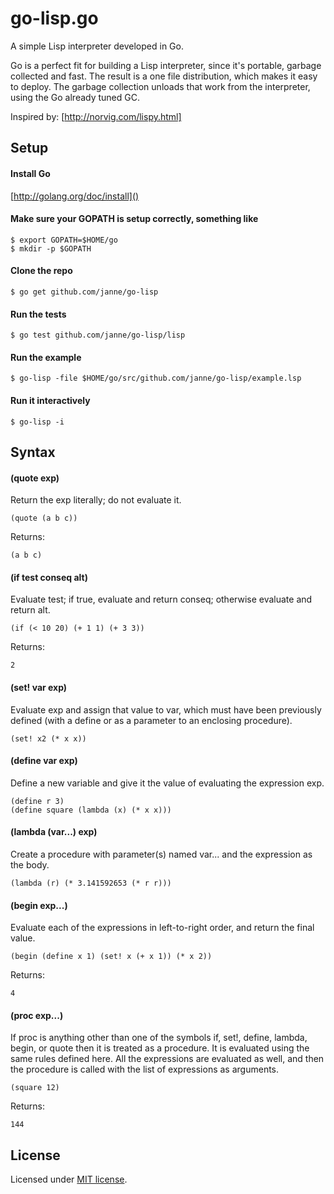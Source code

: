 go-lisp.go
==========

A simple Lisp interpreter developed in Go.

Go is a perfect fit for building a Lisp interpreter, since it's portable,
garbage collected and fast. The result is a one file distribution, which makes
it easy to deploy. The garbage collection unloads that work from the
interpreter, using the Go already tuned GC.

Inspired by: [http://norvig.com/lispy.html]

Setup
-----

#### Install Go

[http://golang.org/doc/install]()

#### Make sure your GOPATH is setup correctly, something like

    $ export GOPATH=$HOME/go
    $ mkdir -p $GOPATH

#### Clone the repo

    $ go get github.com/janne/go-lisp

#### Run the tests

    $ go test github.com/janne/go-lisp/lisp

#### Run the example

    $ go-lisp -file $HOME/go/src/github.com/janne/go-lisp/example.lsp

#### Run it interactively

    $ go-lisp -i

Syntax
------

#### (quote exp)

Return the exp literally; do not evaluate it.

    (quote (a b c))

Returns:

    (a b c)

#### (if test conseq alt)

Evaluate test; if true, evaluate and return conseq; otherwise evaluate and
return alt.

    (if (< 10 20) (+ 1 1) (+ 3 3))

Returns:

    2

#### (set! var exp)

Evaluate exp and assign that value to var, which must have been previously
defined (with a define or as a parameter to an enclosing procedure).

    (set! x2 (* x x))

#### (define var exp)

Define a new variable and give it the value of evaluating the expression exp.

    (define r 3)
    (define square (lambda (x) (* x x)))

#### (lambda (var...) exp)

Create a procedure with parameter(s) named var... and the expression as the
body.

    (lambda (r) (* 3.141592653 (* r r)))

#### (begin exp...)

Evaluate each of the expressions in left-to-right order, and return the final
value.

    (begin (define x 1) (set! x (+ x 1)) (* x 2))

Returns:

    4

#### (proc exp...)

If proc is anything other than one of the symbols if, set!, define, lambda,
begin, or quote then it is treated as a procedure. It is evaluated using the
same rules defined here. All the expressions are evaluated as well, and then
the procedure is called with the list of expressions as arguments.

    (square 12)

Returns:

    144

License
-------
Licensed under [MIT license](https://github.com/janne/go-lisp/blob/master/LICENSE).

